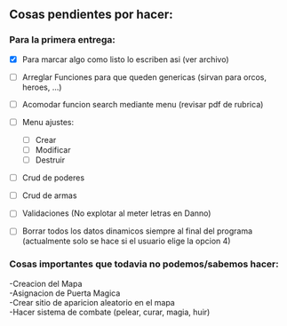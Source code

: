 ## Cosas pendientes por hacer:

### Para la primera entrega: 

- [x] Para marcar algo como listo lo escriben asi (ver archivo)
- [ ] Arreglar Funciones para que queden genericas (sirvan para orcos, heroes, ...)
- [ ] Acomodar funcion search mediante menu (revisar pdf de rubrica)  
- [ ] Menu ajustes:  
  - [ ] Crear
  - [ ] Modificar
  - [ ] Destruir
- [ ] Crud de poderes  
- [ ] Crud de armas
- [ ] Validaciones (No explotar al meter letras en Danno)
- [ ] Borrar todos los datos dinamicos siempre al final del programa (actualmente solo se hace si el usuario elige la opcion 4)
  

  
### Cosas importantes que todavia no podemos/sabemos hacer:
  -Creacion del Mapa  
  -Asignacion de Puerta Magica  
  -Crear sitio de aparicion aleatorio en el mapa  
  -Hacer sistema de combate (pelear, curar, magia, huir)  
  
